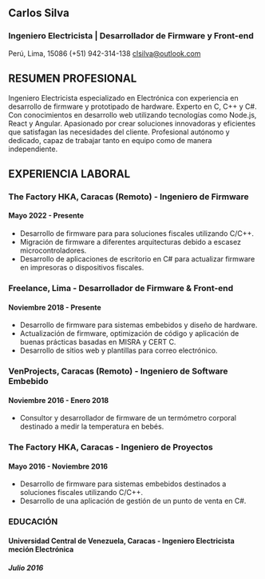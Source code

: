 ## Carlos Silva

### Ingeniero Electricista | Desarrollador de Firmware y Front-end

Perú, Lima, 15086
(+51) 942-314-138
clsilva@outlook.com

## RESUMEN PROFESIONAL

Ingeniero Electricista especializado en Electrónica con experiencia en desarrollo de firmware y prototipado de hardware. Experto en C, C++ y C#. Con conocimientos en desarrollo web utilizando tecnologías como Node.js, React y Angular. Apasionado por crear soluciones innovadoras y eficientes que satisfagan las necesidades del cliente. Profesional autónomo y dedicado, capaz de trabajar tanto en equipo como de manera independiente.

## EXPERIENCIA LABORAL

### The Factory HKA, Caracas (Remoto) - Ingeniero de Firmware

#### Mayo 2022 - Presente

- Desarrollo de firmware para para soluciones fiscales utilizando C/C++.
- Migración de firmware a diferentes arquitecturas debido a escasez microcontroladores.
- Desarrollo de aplicaciones de escritorio en C# para actualizar firmware en impresoras o dispositivos fiscales.

### Freelance, Lima - Desarrollador de Firmware & Front-end

#### Noviembre 2018 - Presente

- Desarrollo de firmware para sistemas embebidos y diseño de hardware.
- Actualización de firmware, optimización de código y aplicación de buenas prácticas basadas en MISRA y CERT C.
- Desarrollo de sitios web y plantillas para correo electrónico.

### VenProjects, Caracas (Remoto) - Ingeniero de Software Embebido

#### Noviembre 2016 - Enero 2018

- Consultor y desarrollador de firmware de un termómetro corporal destinado a medir la temperatura en bebés.

### The Factory HKA, Caracas - Ingeniero de Proyectos

#### Mayo 2016 - Noviembre 2016

- Desarrollo de firmware para sistemas embebidos destinados a soluciones fiscales utilizando C/C++.
- Desarrollo de una aplicación de gestión de un punto de venta en C#.

### EDUCACIÓN

#### Universidad Central de Venezuela, Caracas - Ingeniero Electricista meción Electrónica

##### Julio 2016
